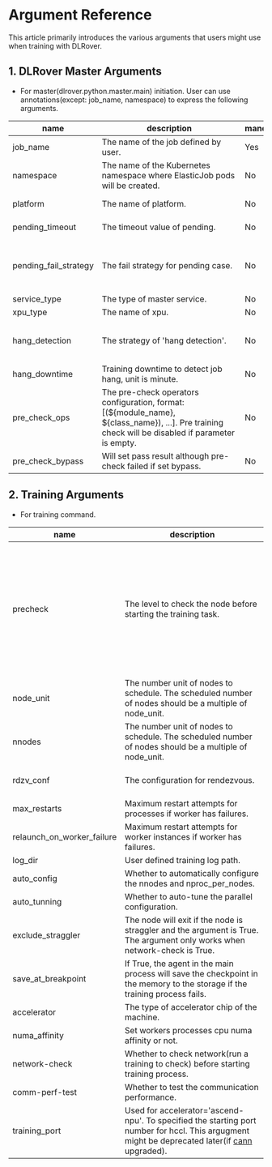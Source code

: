# Argument Reference

This article primarily introduces the various arguments that users might use
when training with DLRover.

## 1. DLRover Master Arguments
* For master(dlrover.python.master.main) initiation. User can use annotations(except: job_name, namespace) to express the following arguments.

| name                  | description                                                                                                                                       | mandatory | format                | default                                                                       | options                                                                           |
|-----------------------|---------------------------------------------------------------------------------------------------------------------------------------------------|----|-----------------------|-------------------------------------------------------------------------------|-----------------------------------------------------------------------------------|
| job_name              | <div style="width: 200pt"> The name of the job defined by user.                                                                                   | Yes | string                | n/a                                                                           | <div style="width: 100pt"> n/a                                                    |
| namespace             | The name of the Kubernetes namespace where ElasticJob pods will be created.                                                                       | No | string                | default                                                                       | n/a                                                                               |
| platform              | The name of platform.                                                                                                                             | No | string                | pyk8s                                                                         | pyk8s, k8s, ray or local                                                          |
| pending_timeout       | The timeout value of pending.                                                                                                                     | No | integer(unit: second) | 900                                                                           | \>=0                                                                              |
| pending_fail_strategy | The fail strategy for pending case.                                                                                                               | No | integer               | 1                                                                             | -1: disabled <br/>0: skip <br/>1: verify necessary parts <br/>2: verify all parts |
| service_type          | The type of master service.                                                                                                                       | No | string                | grpc                                                                          | grpc,http                                                                         |
| xpu_type              | The name of xpu.                                                                                                                                  | No | string                | nvidia                                                                        | nvidia,ascend                                                                     |
| hang_detection        | The strategy of 'hang detection'.                                                                                                                 | No | integer               | 1                                                                             | 0: log only <br/>1: notify <br/>2: with fault tolerance <br/>                     |
| hang_downtime         | Training downtime to detect job hang, unit is minute.                                                                                             | No | integer               | 30                                                                            | \>=0                                                                              |
| pre_check_ops         | The pre-check operators configuration, format: [(${module_name}, ${class_name}), ...]. Pre training check will be disabled if parameter is empty. | No | string                | [("dlrover.python.master.diagnosis.precheck_operator", "NoPreCheckOperator")] | user defined                                                                      |
| pre_check_bypass      | Will set pass result although pre-check failed if set bypass. | No | boolean               | True: set bypass; False: no bypass                                            | False                                                                             |


## 2. Training Arguments
* For training command.

| name               | description                                                                                                                                                                                                                    | mandatory | format  | default        | options                                                                                                                                                                                                         |
|--------------------|--------------------------------------------------------------------------------------------------------------------------------------------------------------------------------------------------------------------------------|----|---------|----------------|-----------------------------------------------------------------------------------------------------------------------------------------------------------------------------------------------------------------|
| precheck           | <div style="width: 200pt"> The level to check the node before starting the training task.                                                                                                                                      | No | integer | 0              | <div style="width: 100pt"> 0: no check <br/>1: splits nodes into groups to runs a matmul and allgather task and each group has 2nodes <br/>2: will run an allgather task with all nodes to test the performance |
| node_unit          | The number unit of nodes to schedule. The scheduled number of nodes should be a multiple of node_unit.                                                                                                                         | No | integer | 1              | \>=1                                                                                                                                                                                                            |
| nnodes          | The number unit of nodes to schedule. The scheduled number of nodes should be a multiple of node_unit.                                                                                                                         | No | integer | 1              | \>=1                                                                                                                                                                                                            |
| rdzv_conf          | The configuration for rendezvous.                                                                                                                                                                                              | No | dict    | n/a            | supported key: join_timeout(value > 0)                                                                                                                                                                          |
| max_restarts          | Maximum restart attempts for processes if worker has failures.                                                                                                                                                                 | No | integer | 3              | \>=1                                                                                                                                                                                                            |
| relaunch_on_worker_failure | Maximum restart attempts for worker instances if worker has failures.                                                                                                                                                          | No | integer | 3              | \>=1                                                                                                                                                                                                            |
| log_dir          | User defined training log path. | No | string  | n/a            | n/a                                                                                                                                                                                                             |
| auto_config        | Whether to automatically configure the nnodes and nproc_per_nodes.                                                                                                                                                             | No | boolean | False          | n/a                                                                                                                                                                                                             |
| auto_tunning       | Whether to auto-tune the parallel configuration.                                                                                                                                                                               | No | boolean | False          | n/a                                                                                                                                                                                                             |
| exclude_straggler  | The node will exit if the node is straggler and the argument is True. The argument only works when network-check is True.                                                                                                      | No | boolean | False          | n/a                                                                                                                                                                                                             |                                                                                         |
| save_at_breakpoint | If True, the agent in the main process will save the checkpoint in the memory to the storage if the training process fails.                                                                                                    | No | boolean | False          | n/a                                                                                                                                                                                                             |                                                                                         |
| accelerator        | The type of accelerator chip of the machine.                                                                                                                                                                                   | No | string  | nvidia.com/gpu | nvidia.com/gpu<br/>ascend-npu                                                                                                                                                                                   |                                                                                         |
| numa_affinity      | Set workers processes cpu numa affinity or not.                                                                                                                                                                                | No | boolean | False          | n/a                                                                                                                                                                                                             |                                                                                         |
| network-check      | Whether to check network(run a training to check) before starting training process.                                                                                                                                            | No | boolean | False          | n/a                                                                                                                                                                                                             |                                                                                         |
| comm-perf-test     | Whether to test the communication performance.                                                                                                                                                                                 | No | boolean | False          | n/a                                                                                                                                                                                                             |                                                                                         |
| training_port      | Used for accelerator='ascend-npu'. To specified the starting port number for hccl. This argugment might be deprecated later(if [cann](https://support.huawei.com/enterprise/zh/ascend-computing/cann-pid-251168373) upgraded). | No | integer | 60000          | number in port range                                                                                                                                                                                            |
